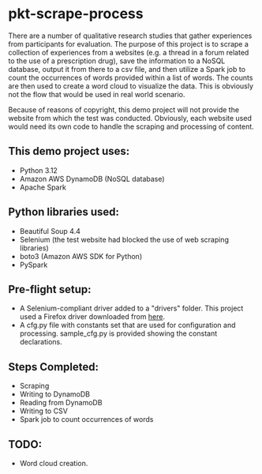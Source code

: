 # pkt-scrape-process
There are a number of qualitative research studies that gather experiences from participants for 
evaluation. The purpose of this project is to 
scrape a collection of experiences from a websites (e.g. a thread in a forum related to the use 
of a prescription drug), save the information 
to a NoSQL database, output it from there to a csv file, and then utilize a Spark job to 
count the occurrences of words provided within a list of words. The counts 
are then used to create a word cloud to visualize the data. This is obviously not the flow that 
would be used in real world scenario.

Because of reasons of copyright, this demo project will not provide the website from which 
the test was conducted. Obviously, each website used would need its own code to handle the 
scraping and processing of content.
 
## This demo project uses:
+ Python 3.12
+ Amazon AWS DynamoDB (NoSQL database)
+ Apache Spark

## Python libraries used:
+ Beautiful Soup 4.4
+ Selenium (the test website had blocked the use of web scraping libraries)
+ boto3 (Amazon AWS SDK for Python)
+ PySpark

## Pre-flight setup:
+ A Selenium-compliant driver added to a "drivers" folder. This project used a Firefox 
driver downloaded from [here](https://github.com/mozilla/geckodriver/releases).
+ A cfg.py file with constants set that are used for configuration and processing. sample_cfg.py 
is provided showing the constant declarations. 

## Steps Completed:
+ Scraping
+ Writing to DynamoDB
+ Reading from DynamoDB
+ Writing to CSV
+ Spark job to count occurrences of words

## TODO:
+ Word cloud creation.
